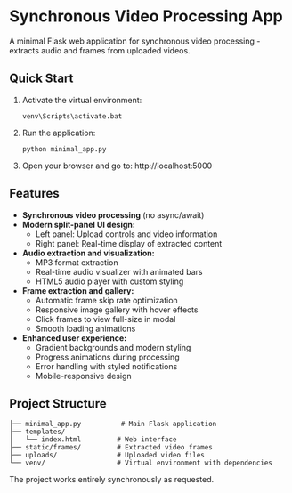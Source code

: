 # Synchronous Video Processing App

A minimal Flask web application for synchronous video processing - extracts audio and frames from uploaded videos.

## Quick Start

1. Activate the virtual environment:
   ```
   venv\Scripts\activate.bat
   ```

2. Run the application:
   ```
   python minimal_app.py
   ```

3. Open your browser and go to: http://localhost:5000

## Features

- **Synchronous video processing** (no async/await)
- **Modern split-panel UI design:**
  - Left panel: Upload controls and video information
  - Right panel: Real-time display of extracted content
- **Audio extraction and visualization:**
  - MP3 format extraction
  - Real-time audio visualizer with animated bars
  - HTML5 audio player with custom styling
- **Frame extraction and gallery:**
  - Automatic frame skip rate optimization
  - Responsive image gallery with hover effects
  - Click frames to view full-size in modal
  - Smooth loading animations
- **Enhanced user experience:**
  - Gradient backgrounds and modern styling
  - Progress animations during processing
  - Error handling with styled notifications
  - Mobile-responsive design

## Project Structure

```
├── minimal_app.py          # Main Flask application
├── templates/
│   └── index.html         # Web interface
├── static/frames/         # Extracted video frames
├── uploads/               # Uploaded video files
└── venv/                  # Virtual environment with dependencies
```

The project works entirely synchronously as requested.